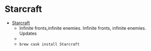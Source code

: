 # Starcraft
- [Starcraft](https://starcraft.com/)
  -  Infinite fronts,infinite enemies. Infinite fronts, infinite enemies. Updates 
  - 
  - `brew cask install Starcraft`
